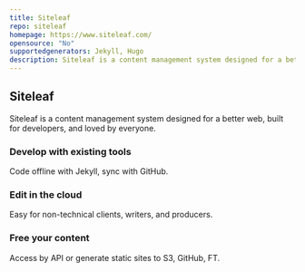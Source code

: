 ```yaml
---
title: Siteleaf
repo: siteleaf
homepage: https://www.siteleaf.com/
opensource: "No"
supportedgenerators: Jekyll, Hugo
description: Siteleaf is a content management system designed for a better web.
---
```

## Siteleaf
Siteleaf is a content management system designed for a better web, built for developers, and loved by everyone.

### Develop with existing tools
Code offline with Jekyll, sync with GitHub.

### Edit in the cloud
Easy for non-technical clients, writers, and producers.

### Free your content
Access by API or generate static sites to S3, GitHub, FT.